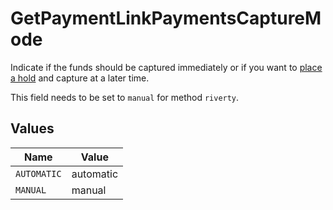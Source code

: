# GetPaymentLinkPaymentsCaptureMode

Indicate if the funds should be captured immediately or if you want to [place a hold](https://docs.mollie.com/docs/place-a-hold-for-a-payment#/) 
and capture at a later time.

This field needs to be set to `manual` for method `riverty`.


## Values

| Name        | Value       |
| ----------- | ----------- |
| `AUTOMATIC` | automatic   |
| `MANUAL`    | manual      |